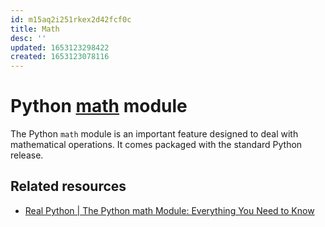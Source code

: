 ```yaml
---
id: m15aq2i251rkex2d42fcf0c
title: Math
desc: ''
updated: 1653123298422
created: 1653123078116
---
```

# Python [math](https://docs.python.org/3/library/math.html) module

The Python `math` module is an important feature designed to deal with mathematical operations. It comes packaged with the standard Python release.

## Related resources

- [Real Python | The Python math Module: Everything You Need to Know](https://realpython.com/python-math-module/)
